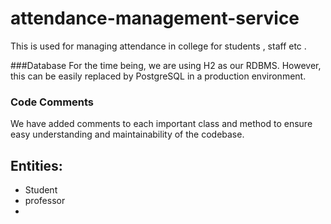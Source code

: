 # attendance-management-service
This is used for managing attendance in college for students , staff etc .  

###Database
For the time being, we are using H2 as our RDBMS. However, this can be easily replaced by PostgreSQL in a production environment.

### Code Comments

We have added comments to each important class and method to ensure easy understanding and maintainability of the codebase.

## Entities:
- Student
- professor
- 

